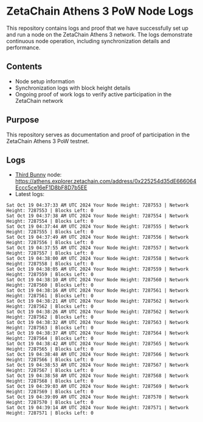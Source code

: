 # ZetaChain Athens 3 PoW Node Logs
This repository contains logs and proof that we have successfully set up and run a node on the ZetaChain Athens 3 network. The logs demonstrate continuous node operation, including synchronization details and performance.

## Contents
- Node setup information
- Synchronization logs with block height details
- Ongoing proof of work logs to verify active participation in the ZetaChain network

## Purpose
This repository serves as documentation and proof of participation in the ZetaChain Athens 3 PoW testnet.

## Logs

- [Third Bunny](https://thirdbunny.xyz/) node: https://athens.explorer.zetachain.com/address/0x225254d35dE666064Eccc5ce16eF1D8bF8D7b5EE
- Latest logs:
```
Sat Oct 19 04:37:33 AM UTC 2024 Your Node Height: 7287553 | Network Height: 7287553 | Blocks Left: 0
Sat Oct 19 04:37:38 AM UTC 2024 Your Node Height: 7287554 | Network Height: 7287554 | Blocks Left: 0
Sat Oct 19 04:37:44 AM UTC 2024 Your Node Height: 7287555 | Network Height: 7287555 | Blocks Left: 0
Sat Oct 19 04:37:49 AM UTC 2024 Your Node Height: 7287556 | Network Height: 7287556 | Blocks Left: 0
Sat Oct 19 04:37:55 AM UTC 2024 Your Node Height: 7287557 | Network Height: 7287557 | Blocks Left: 0
Sat Oct 19 04:38:00 AM UTC 2024 Your Node Height: 7287558 | Network Height: 7287558 | Blocks Left: 0
Sat Oct 19 04:38:05 AM UTC 2024 Your Node Height: 7287559 | Network Height: 7287559 | Blocks Left: 0
Sat Oct 19 04:38:10 AM UTC 2024 Your Node Height: 7287560 | Network Height: 7287560 | Blocks Left: 0
Sat Oct 19 04:38:16 AM UTC 2024 Your Node Height: 7287561 | Network Height: 7287561 | Blocks Left: 0
Sat Oct 19 04:38:21 AM UTC 2024 Your Node Height: 7287562 | Network Height: 7287562 | Blocks Left: 0
Sat Oct 19 04:38:26 AM UTC 2024 Your Node Height: 7287562 | Network Height: 7287562 | Blocks Left: 0
Sat Oct 19 04:38:32 AM UTC 2024 Your Node Height: 7287563 | Network Height: 7287563 | Blocks Left: 0
Sat Oct 19 04:38:37 AM UTC 2024 Your Node Height: 7287564 | Network Height: 7287564 | Blocks Left: 0
Sat Oct 19 04:38:42 AM UTC 2024 Your Node Height: 7287565 | Network Height: 7287565 | Blocks Left: 0
Sat Oct 19 04:38:48 AM UTC 2024 Your Node Height: 7287566 | Network Height: 7287566 | Blocks Left: 0
Sat Oct 19 04:38:53 AM UTC 2024 Your Node Height: 7287567 | Network Height: 7287567 | Blocks Left: 0
Sat Oct 19 04:38:58 AM UTC 2024 Your Node Height: 7287568 | Network Height: 7287568 | Blocks Left: 0
Sat Oct 19 04:39:03 AM UTC 2024 Your Node Height: 7287569 | Network Height: 7287569 | Blocks Left: 0
Sat Oct 19 04:39:09 AM UTC 2024 Your Node Height: 7287570 | Network Height: 7287570 | Blocks Left: 0
Sat Oct 19 04:39:14 AM UTC 2024 Your Node Height: 7287571 | Network Height: 7287571 | Blocks Left: 0
```
